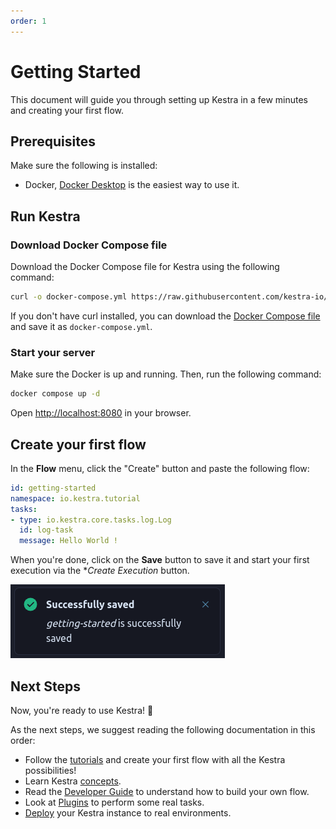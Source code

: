 ```yaml
---
order: 1
---
```


# Getting Started

This document will guide you through setting up Kestra in a few minutes and creating your first flow.

## Prerequisites

Make sure the following is installed:
- Docker, [Docker Desktop](https://docs.docker.com/get-docker/) is the easiest way to use it.

## Run Kestra

### Download Docker Compose file

Download the Docker Compose file for Kestra using the following command:

```bash
curl -o docker-compose.yml https://raw.githubusercontent.com/kestra-io/kestra/develop/docker-compose.yml
```

If you don't have curl installed, you can download the [Docker Compose file](https://github.com/kestra-io/kestra/blob/develop/docker-compose.yml) and save it as `docker-compose.yml`.

### Start your server

Make sure the Docker is up and running. Then, run the following command:

```bash
docker compose up -d
```

Open [http://localhost:8080](http://localhost:8080) in your browser.

## Create your first flow

In the **Flow** menu, click the "Create" button and paste the following flow:

```yaml
id: getting-started
namespace: io.kestra.tutorial
tasks:
- type: io.kestra.core.tasks.log.Log
  id: log-task
  message: Hello World !
```

When you're done, click on the **Save** button to save it and start your first execution via the **Create Execution* button.

![Your first flow saved](./assets/saved.png)

<NextStep message="For a better introduction to Kestra, follow our Tutorial" link="../tutorial"/>

## Next Steps

Now, you're ready to use Kestra! :rocket:

As the next steps, we suggest reading the following documentation in this order:
- Follow the [tutorials](../tutorial) and create your first flow with all the Kestra possibilities!
- Learn Kestra [concepts](../concepts).
- Read the [Developer Guide](../developer-guide) to understand how to build your own flow.
- Look at [Plugins](../../plugins) to perform some real tasks.
- [Deploy](../administrator-guide) your Kestra instance to real environments.
